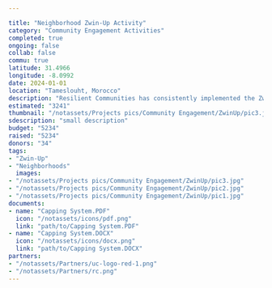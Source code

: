 ```yaml
---

title: "Neighborhood Zwin-Up Activity"
category: "Community Engagement Activities"
completed: true
ongoing: false
collab: false
commu: true
latitude: 31.4966
longitude: -8.0992
date: 2024-01-01
location: "Tameslouht, Morocco"
description: "Resilient Communities has consistently implemented the Zwin-Up activity beginning in the neighborhood of Almajdoub and expanding outward. We purchase 40 pots from The Alibdaa Cooperative of Pottery and Ceramics in Tameslouht and 40 plants from a local nursery. Then, we place two pots to each door and then paint the pots with the neighborhood kids. We have worked with exchange groups to help fund the activity and bring their students to volunteer. The activity has gained recognition throughout Tameslouht, hopefully inspiring other associations to implement in other neighborhoods."
estimated: "3241"
thumbnail: "/notassets/Projects pics/Community Engagement/ZwinUp/pic3.jpg"
sdescription: "small description"
budget: "5234"
raised: "5234"
donors: "34"
tags:
- "Zwin-Up"
- "Neighborhoods"
  images:
- "/notassets/Projects pics/Community Engagement/ZwinUp/pic3.jpg"
- "/notassets/Projects pics/Community Engagement/ZwinUp/pic2.jpg"
- "/notassets/Projects pics/Community Engagement/ZwinUp/pic1.jpg"
documents:
- name: "Capping System.PDF"
  icon: "/notassets/icons/pdf.png"
  link: "path/to/Capping System.PDF"
- name: "Capping System.DOCX"
  icon: "/notassets/icons/docx.png"
  link: "path/to/Capping System.DOCX"
partners:
- "/notassets/Partners/uc-logo-red-1.png"
- "/notassets/Partners/rc.png"
---
```

